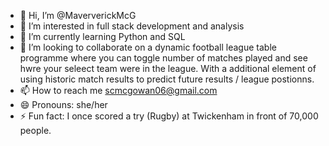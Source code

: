 - 👋 Hi, I’m @MaververickMcG
- 👀 I’m interested in full stack development and analysis
- 🌱 I’m currently learning Python and SQL
- 💞️ I’m looking to collaborate on a dynamic football league table programme where you can toggle number of matches played and see hwre your seleect team were in the league. With a additional element of using historic match results to predict future results / league postionns.
- 📫 How to reach me scmcgowan06@gmail.com
- 😄 Pronouns: she/her
- ⚡ Fun fact: I once scored a try (Rugby) at Twickenham in front of 70,000 people.
<!---
MaververickMcG/MaververickMcG is a ✨ special ✨ repository because its `README.md` (this file) appears on your GitHub profile.
You can click the Preview link to take a look at your changes.
--->
